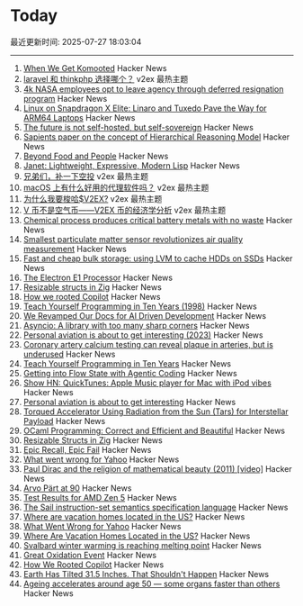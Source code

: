 # Today

最近更新时间: 2025-07-27 18:03:04

--- 
1. [When We Get Komooted](https://bikepacking.com/plog/when-we-get-komooted/) Hacker News
2. [laravel 和 thinkphp 选择哪个？](https://www.v2ex.com/t/1147927) v2ex 最热主题
3. [4k NASA employees opt to leave agency through deferred resignation program](https://www.kcrw.com/news/shows/npr/npr-story/nx-s1-5481304) Hacker News
4. [Linux on Snapdragon X Elite: Linaro and Tuxedo Pave the Way for ARM64 Laptops](https://www.linaro.org/blog/linux-on-snapdragon-x-elite/) Hacker News
5. [The future is not self-hosted, but self-sovereign](https://www.robertmao.com/blog/en/the-future-is-not-self-hosted-but-self-sovereign) Hacker News
6. [Sapients paper on the concept of Hierarchical Reasoning Model](https://arxiv.org/abs/2506.21734) Hacker News
7. [Beyond Food and People](https://aeon.co/essays/nietzsches-startling-provocation-youre-edible-and-delicious) Hacker News
8. [Janet: Lightweight, Expressive, Modern Lisp](https://janet-lang.org) Hacker News
9. [兄弟们，补一下空投](https://www.v2ex.com/t/1147952) v2ex 最热主题
10. [macOS 上有什么好用的代理软件吗？](https://www.v2ex.com/t/1147943) v2ex 最热主题
11. [为什么我要梭哈$V2EX?](https://www.v2ex.com/t/1147939) v2ex 最热主题
12. [V 币不是空气币——V2EX 币的经济学分析](https://www.v2ex.com/t/1147929) v2ex 最热主题
13. [Chemical process produces critical battery metals with no waste](https://spectrum.ieee.org/nmc-battery-aspiring-materials) Hacker News
14. [Smallest particulate matter sensor revolutionizes air quality measurement](https://www.bosch-sensortec.com/news/worlds-smallest-particulate-matter-sensor-bmv080.html) Hacker News
15. [Fast and cheap bulk storage: using LVM to cache HDDs on SSDs](https://quantum5.ca/2025/05/11/fast-cheap-bulk-storage-using-lvm-to-cache-hdds-on-ssds/) Hacker News
16. [The Electron E1 Processor](https://www.efficient.computer/announcing-electron-e1-processor) Hacker News
17. [Resizable structs in Zig](https://tristanpemble.com/resizable-structs-in-zig/) Hacker News
18. [How we rooted Copilot](https://research.eye.security/how-we-rooted-copilot/) Hacker News
19. [Teach Yourself Programming in Ten Years (1998)](https://norvig.com/21-days.html) Hacker News
20. [We Revamped Our Docs for AI Driven Development](https://docs.freestyle.sh/blog/docs-revamp) Hacker News
21. [Asyncio: A library with too many sharp corners](https://sailor.li/asyncio) Hacker News
22. [Personal aviation is about to get interesting (2023)](https://www.elidourado.com/p/personal-aviation) Hacker News
23. [Coronary artery calcium testing can reveal plaque in arteries, but is underused](https://www.nytimes.com/2025/07/26/health/coronary-artery-calcium-heart.html) Hacker News
24. [Teach Yourself Programming in Ten Years](https://norvig.com/21-days.html) Hacker News
25. [Getting into Flow State with Agentic Coding](https://kau.sh/blog/agentic-coding-flow-state/) Hacker News
26. [Show HN: QuickTunes: Apple Music player for Mac with iPod vibes](https://furnacecreek.org/quicktunes/) Hacker News
27. [Personal aviation is about to get interesting](https://www.elidourado.com/p/personal-aviation) Hacker News
28. [Torqued Accelerator Using Radiation from the Sun (Tars) for Interstellar Payload](https://arxiv.org/abs/2507.17615) Hacker News
29. [OCaml Programming: Correct and Efficient and Beautiful](https://cs3110.github.io/textbook/cover.html) Hacker News
30. [Resizable Structs in Zig](https://tristanpemble.com/resizable-structs-in-zig/) Hacker News
31. [Epic Recall, Epic Fail](https://taipology.substack.com/p/epic-recall-epic-fail) Hacker News
32. [What went wrong for Yahoo](https://dfarq.homeip.net/what-went-wrong-for-yahoo/) Hacker News
33. [Paul Dirac and the religion of mathematical beauty (2011) [video]](https://www.youtube.com/watch?v=jPwo1XsKKXg) Hacker News
34. [Arvo Pärt at 90](https://www.theguardian.com/music/2025/jul/24/the-god-of-small-things-celebrating-arvo-part-at-90) Hacker News
35. [Test Results for AMD Zen 5](https://www.agner.org/forum/viewtopic.php?t=287&start=10) Hacker News
36. [The Sail instruction-set semantics specification language](https://alasdair.github.io/manual.html) Hacker News
37. [Where are vacation homes located in the US?](https://www.construction-physics.com/p/where-are-vacation-homes-located) Hacker News
38. [What Went Wrong for Yahoo](https://dfarq.homeip.net/what-went-wrong-for-yahoo/) Hacker News
39. [Where Are Vacation Homes Located in the US?](https://www.construction-physics.com/p/where-are-vacation-homes-located) Hacker News
40. [Svalbard winter warming is reaching melting point](https://www.nature.com/articles/s41467-025-60926-8) Hacker News
41. [Great Oxidation Event](https://en.wikipedia.org/wiki/Great_Oxidation_Event) Hacker News
42. [How We Rooted Copilot](https://research.eye.security/how-we-rooted-copilot/) Hacker News
43. [Earth Has Tilted 31.5 Inches. That Shouldn't Happen](https://www.popularmechanics.com/science/environment/a65515974/why-earth-has-tilted-science/) Hacker News
44. [Ageing accelerates around age 50 ― some organs faster than others](https://www.nature.com/articles/d41586-025-02333-z) Hacker News
